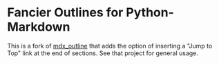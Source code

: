 Fancier Outlines for Python-Markdown
=====================================

This is a fork of [mdx_outline](https://github.com/aleray/mdx_outline) that adds the option of
inserting a "Jump to Top" link at the end of sections. See that project for general usage.
